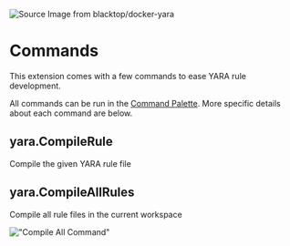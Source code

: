 ![][logo]

# Commands
This extension comes with a few commands to ease YARA rule development.

All commands can be run in the [Command Palette](https://code.visualstudio.com/docs/getstarted/userinterface#_command-palette).
More specific details about each command are below.

## yara.CompileRule
Compile the given YARA rule file

## yara.CompileAllRules
Compile all rule files in the current workspace

!["Compile All Command"][compall]

[logo]: https://raw.githubusercontent.com/infosec-intern/vscode-yara/main/images/logo.png "Source Image from blacktop/docker-yara"
[compall]: https://raw.githubusercontent.com/infosec-intern/vscode-yara/main/images/cmdcompileall.gif "Compile All Command"
